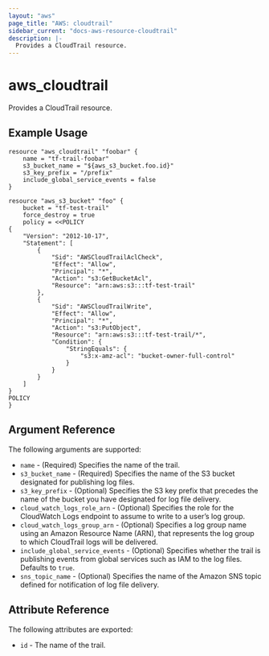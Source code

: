 ```yaml
---
layout: "aws"
page_title: "AWS: cloudtrail"
sidebar_current: "docs-aws-resource-cloudtrail"
description: |-
  Provides a CloudTrail resource.
---
```


# aws\_cloudtrail

Provides a CloudTrail resource.

## Example Usage
```
resource "aws_cloudtrail" "foobar" {
    name = "tf-trail-foobar"
    s3_bucket_name = "${aws_s3_bucket.foo.id}"
    s3_key_prefix = "/prefix"
    include_global_service_events = false
}

resource "aws_s3_bucket" "foo" {
    bucket = "tf-test-trail"
    force_destroy = true
    policy = <<POLICY
{
    "Version": "2012-10-17",
    "Statement": [
        {
            "Sid": "AWSCloudTrailAclCheck",
            "Effect": "Allow",
            "Principal": "*",
            "Action": "s3:GetBucketAcl",
            "Resource": "arn:aws:s3:::tf-test-trail"
        },
        {
            "Sid": "AWSCloudTrailWrite",
            "Effect": "Allow",
            "Principal": "*",
            "Action": "s3:PutObject",
            "Resource": "arn:aws:s3:::tf-test-trail/*",
            "Condition": {
                "StringEquals": {
                    "s3:x-amz-acl": "bucket-owner-full-control"
                }
            }
        }
    ]
}
POLICY
}
```

## Argument Reference

The following arguments are supported:

* `name` - (Required) Specifies the name of the trail.
* `s3_bucket_name` - (Required) Specifies the name of the S3 bucket designated for publishing log files.
* `s3_key_prefix` - (Optional) Specifies the S3 key prefix that precedes
    the name of the bucket you have designated for log file delivery.
* `cloud_watch_logs_role_arn` - (Optional) Specifies the role for the CloudWatch Logs
    endpoint to assume to write to a user’s log group.
* `cloud_watch_logs_group_arn` - (Optional) Specifies a log group name using an Amazon Resource Name (ARN),
    that represents the log group to which CloudTrail logs will be delivered.
* `include_global_service_events` - (Optional) Specifies whether the trail is publishing events
    from global services such as IAM to the log files. Defaults to `true`.
* `sns_topic_name` - (Optional) Specifies the name of the Amazon SNS topic
    defined for notification of log file delivery.

## Attribute Reference

The following attributes are exported:

* `id` - The name of the trail.
